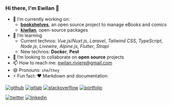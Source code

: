 ### Hi there, I'm Ewilan 👋

- 🔭 I’m currently working on:
  - [**bookshelves**](https://github.com/bookshelves-project), an open source project to manage eBooks and comics
  - [**kiwilan**](https://github.com/kiwilan), open-source packages
- 🌱 I’m learning
  - Current technos: *Vue.js*/*Nuxt.js*, *Laravel*, *Tailwind CSS*, *TypeScript*, *Node.js*, *Livewire*, *Alpine.js*, *Flutter*, *Strapi*
  - New technos: **Docker**, **Pest**
- 👯 I’m looking to collaborate on **open source** projects
- 📫 How to reach me: [ewilan.riviere@gmail.com](mailto:ewilan.riviere@gmail.com)
- 😄 Pronouns: `she`/`they`
- ⚡ Fun fact: ❤️ Markdown and documentation

[![github](https://img.shields.io/static/v1?label=&message=GitHub&color=181717&style=flat-square&logo=github&logoColor=ffffff)](https://github.com/ewilan-riviere)
[![gitlab](https://img.shields.io/static/v1?label=&message=GitLab&color=000000&style=flat-square&logo=gitlab&logoColor=FCA121)](https://gitlab.com/ewilan-riviere)
[![stackoverflow](https://img.shields.io/static/v1?label=&message=Stackoverflow&color=000000&style=flat-square&logo=stackoverflow&logoColor=F58025)](https://stackoverflow.com/users/11008206/ewilan-r)
[![portfolio](https://img.shields.io/static/v1?label=&message=Portfolio&color=632ebe&style=flat-square&logo=nuxt.js&logoColor=ffffff)](https://ewilan-riviere.com/)

[![twitter](https://img.shields.io/static/v1?label=&message=Twitter&color=1DA1F2&style=flat-square&logo=twitter&logoColor=ffffff)](https://twitter.com/ewilanriviere)
[![linkedin](https://img.shields.io/static/v1?label=&message=LinkedIn&color=0A66C2&style=flat-square&logo=linkedin&logoColor=ffffff)](
https://www.linkedin.com/in/ewilan-riviere/)
